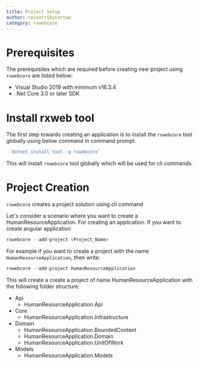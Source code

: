 ```yaml
---
title: Project Setup
author: rxcontributortwo
category: rxwebcore
---
```


# Prerequisites

The prerequisites which are required before creating new project using `rxwebcore` are listed below:

<ul>
    <li>Visual Studio 2019 with minimum v16.3.4</li>
    <li>.Net Core 3.0 or later SDK</li>
</ul>

# Install rxweb tool
The first step towards creating an application is to install the `rxwebcore` tool globally using below command in command prompt.

```js
 `dotnet install tool -g rxwebcore`
```

This will install `rxwebcore` tool globally which will be used for cli commands. 

# Project Creation
`rxwebcore` creates a project solution using cli command 

Let's consider a scenario where you want to create a HumanResourceApplication. For creating an application. If you want to create angular application 

```js
rxwebcore --add-project <Project_Name>
```

For example if you want to create a project with the name `HumanResourceApplication`, then write:

```js
rxwebcore --add-project HumanResourceApplication
```

This will create a create a project of name HumanResourceApplication with the following folder structure:

<ul>
    <li>Api
        <ul>
            <li>HumanResourceApplication.Api</li>
        </ul>
    </li>
    <li>Core
        <ul>
            <li>HumanResourceApplication.Infrastructure</li>
        </ul>
    </li>
    <li>Domain
        <ul>
            <li>HumanResourceApplication.BoundedContext</li>
            <li>HumanResourceApplication.Domain</li>
            <li>HumanResourceApplication.UnitOfWork</li>
        </ul>
    </li>
    <li>Models
        <ul>
            <li>HumanResourceApplication.Models</li>
        </ul>
    </li>
</ul>

